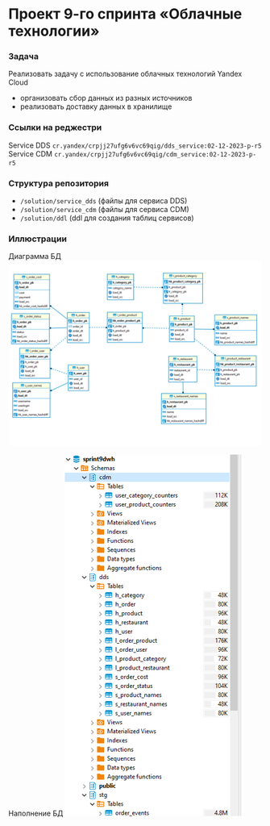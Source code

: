 # Проект 9-го спринта «Облачные технологии»

### Задача
Реализовать задачу с использование облачных технологий Yandex Cloud
 - организовать сбор данных из разных источников
 - реализовать доставку данных в хранилище


### Ссылки на реджестри
Service DDS `cr.yandex/crpjj27ufg6v6vc69qig/dds_service:02-12-2023-p-r5`  
Service CDM `cr.yandex/crpjj27ufg6v6vc69qig/cdm_service:02-12-2023-p-r5`


### Структура репозитория
- `/solution/service_dds` (файлы для сервиса DDS)
- `/solution/service_cdm` (файлы для сервиса CDM)
- `/solution/ddl` (ddl для создания таблиц сервисов)

### Иллюстрации

Диаграмма БД
![ddl_diagram.jpg](solution/img/ddl_diagram.jpg)

Наполнение БД
![fill.jpg](solution/img/fill.jpg)
